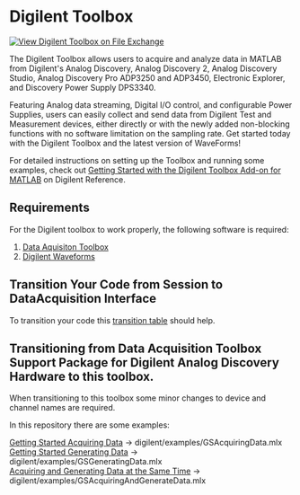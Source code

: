 # Digilent Toolbox

[![View Digilent Toolbox on File Exchange](https://www.mathworks.com/matlabcentral/images/matlab-file-exchange.svg)](https://www.mathworks.com/matlabcentral/fileexchange/122817-digilent-toolbox)

The Digilent Toolbox allows users to acquire and analyze data in MATLAB from Digilent's Analog Discovery, Analog Discovery 2, Analog Discovery Studio, Analog Discovery Pro ADP3250 and ADP3450, Electronic Explorer, and Discovery Power Supply DPS3340.

Featuring Analog data streaming, Digital I/O control, and configurable Power Supplies, users can easily collect and send data from Digilent Test and Measurement devices, either directly or with the newly added non-blocking functions with no software limitation on the sampling rate.
Get started today with the Digilent Toolbox and the latest version of WaveForms!

For detailed instructions on setting up the Toolbox and running some examples, check out [Getting Started with the Digilent Toolbox Add-on for MATLAB](https://digilent.com/reference/test-and-measurement/guides/matlab-getting-started) on Digilent Reference.

## Requirements
For the Digilent toolbox to work properly, the following software is required:

1. [Data Aquisiton Toolbox](https://www.mathworks.com/products/data-acquisition.html)
2. [Digilent Waveforms](https://digilent.com/shop/software/digilent-waveforms/download)

## Transition Your Code from Session to DataAcquisition Interface

To transition your code this [transition table](https://www.mathworks.com/help/daq/transition-your-code-from-session-to-dataacquisition-interface.html) should help.

## Transitioning from **Data Acquisition Toolbox Support Package for Digilent Analog Discovery Hardware** to this toolbox.

When transitioning to this toolbox some minor changes to device and channel names are required.

In this repository there are some examples:

[Getting Started Acquiring Data](https://www.mathworks.com/help/daq/getting-started-acquiring-data-with-digilent-analog-discovery.html) -> digilent/examples/GSAcquiringData.mlx  
[Getting Started Generating Data](https://www.mathworks.com/help/daq/getting-started-generating-data-with-digilent-analog-discovery.html) -> digilent/examples/GSGeneratingData.mlx  
[Acquiring and Generating Data at the Same Time](https://www.mathworks.com/help/daq/acquiring-and-generating-data-at-the-same-time-with-digilent-analog-discovery.html) -> digilent/examples/GSAcquiringAndGenerateData.mlx  

